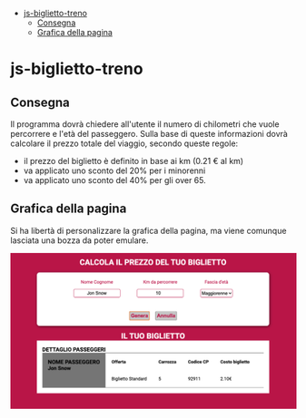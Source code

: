 - [js-biglietto-treno](#js-biglietto-treno)
  - [Consegna](#consegna)
  - [Grafica della pagina](#grafica-della-pagina)

# js-biglietto-treno

## Consegna

Il programma dovrà chiedere all'utente il numero di chilometri che vuole percorrere e l'età del passeggero.
Sulla base di queste informazioni dovrà calcolare il prezzo totale del viaggio, secondo queste regole:

- il prezzo del biglietto è definito in base ai km (0.21 € al km)
- va applicato uno sconto del 20% per i minorenni
- va applicato uno sconto del 40% per gli over 65.

## Grafica della pagina

Si ha libertà di personalizzare la grafica della pagina, ma viene comunque lasciata una bozza da poter emulare.

<img src="./img/screenshot/exercise/screenshot.png" width="900">